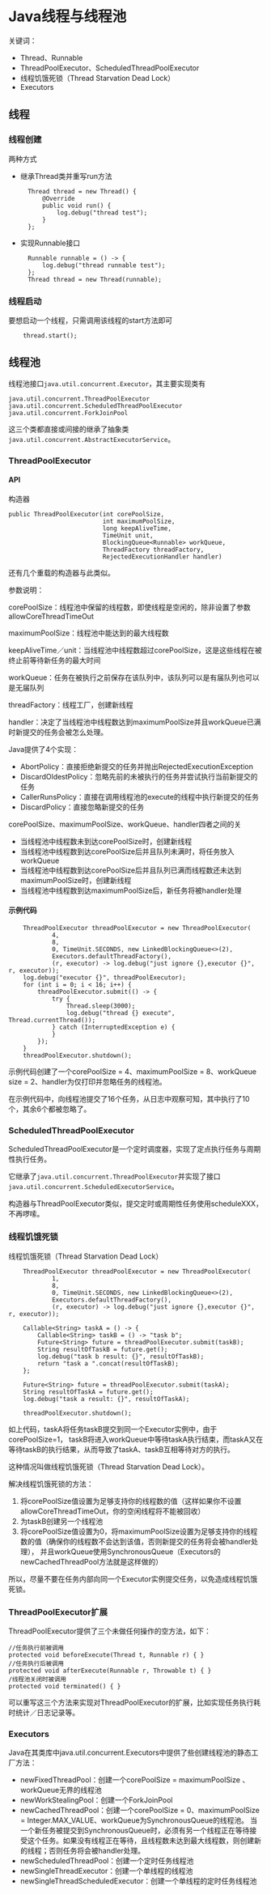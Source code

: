 # Java线程与线程池

关键词：

* Thread、Runnable
* ThreadPoolExecutor、ScheduledThreadPoolExecutor
* 线程饥饿死锁（Thread Starvation Dead Lock）
* Executors

## 线程

### 线程创建

两种方式

* 继承Thread类并重写run方法


        Thread thread = new Thread() {
            @Override
            public void run() {
                log.debug("thread test");
            }
        };
    
    
* 实现Runnable接口


        Runnable runnable = () -> {
            log.debug("thread runnable test");
        };
        Thread thread = new Thread(runnable);
        

### 线程启动

要想启动一个线程，只需调用该线程的start方法即可


        thread.start();

## 线程池

线程池接口`java.util.concurrent.Executor`，其主要实现类有

`java.util.concurrent.ThreadPoolExecutor`
`java.util.concurrent.ScheduledThreadPoolExecutor`
`java.util.concurrent.ForkJoinPool`

这三个类都直接或间接的继承了抽象类`java.util.concurrent.AbstractExecutorService`。

### ThreadPoolExecutor

#### API

构造器

    public ThreadPoolExecutor(int corePoolSize,
                              int maximumPoolSize,
                              long keepAliveTime,
                              TimeUnit unit,
                              BlockingQueue<Runnable> workQueue,
                              ThreadFactory threadFactory,
                              RejectedExecutionHandler handler)

还有几个重载的构造器与此类似。

参数说明：
    
corePoolSize：线程池中保留的线程数，即使线程是空闲的，除非设置了参数allowCoreThreadTimeOut

maximumPoolSize：线程池中能达到的最大线程数

keepAliveTime／unit：当线程池中线程数超过corePoolSize，这是这些线程在被终止前等待新任务的最大时间

workQueue：任务在被执行之前保存在该队列中，该队列可以是有届队列也可以是无届队列

threadFactory：线程工厂，创建新线程

handler：决定了当线程池中线程数达到maximumPoolSize并且workQueue已满时新提交的任务会被怎么处理。
    
Java提供了4个实现：

* AbortPolicy：直接拒绝新提交的任务并抛出RejectedExecutionException
* DiscardOldestPolicy：忽略先前的未被执行的任务并尝试执行当前新提交的任务
* CallerRunsPolicy：直接在调用线程池的execute的线程中执行新提交的任务
* DiscardPolicy：直接忽略新提交的任务

corePoolSize、maximumPoolSize、workQueue、handler四者之间的关

* 当线程池中线程数未到达corePoolSize时，创建新线程
* 当线程池中线程数到达corePoolSize后并且队列未满时，将任务放入workQueue
* 当线程池中线程数到达corePoolSize后并且队列已满而线程数还未达到maximumPoolSize时，创建新线程
* 当线程池中线程数到达maximumPoolSize后，新任务将被handler处理

#### 示例代码

        ThreadPoolExecutor threadPoolExecutor = new ThreadPoolExecutor(
                4,
                8,
                0, TimeUnit.SECONDS, new LinkedBlockingQueue<>(2),
                Executors.defaultThreadFactory(),
                (r, executor) -> log.debug("just ignore {},executor {}", r, executor));
        log.debug("executor {}", threadPoolExecutor);
        for (int i = 0; i < 16; i++) {
            threadPoolExecutor.submit(() -> {
                try {
                    Thread.sleep(3000);
                    log.debug("thread {} execute", Thread.currentThread());
                } catch (InterruptedException e) {
                }
            });
        }
        threadPoolExecutor.shutdown();

示例代码创建了一个corePoolSize = 4、maximumPoolSize = 8、workQueue size = 2、handler为仅打印并忽略任务的线程池。

在示例代码中，向线程池提交了16个任务，从日志中观察可知，其中执行了10个，其余6个都被忽略了。

### ScheduledThreadPoolExecutor

ScheduledThreadPoolExecutor是一个定时调度器，实现了定点执行任务与周期性执行任务。

它继承了`java.util.concurrent.ThreadPoolExecutor`并实现了接口`java.util.concurrent.ScheduledExecutorService`。

构造器与ThreadPoolExecutor类似，提交定时或周期性任务使用scheduleXXX，不再啰嗦。


### 线程饥饿死锁

线程饥饿死锁（Thread Starvation Dead Lock）


        ThreadPoolExecutor threadPoolExecutor = new ThreadPoolExecutor(
                1,
                8,
                0, TimeUnit.SECONDS, new LinkedBlockingQueue<>(2),
                Executors.defaultThreadFactory(),
                (r, executor) -> log.debug("just ignore {},executor {}", r, executor));

        Callable<String> taskA = () -> {
            Callable<String> taskB = () -> "task b";
            Future<String> future = threadPoolExecutor.submit(taskB);
            String resultOfTaskB = future.get();
            log.debug("task b result: {}", resultOfTaskB);
            return "task a ".concat(resultOfTaskB);
        };

        Future<String> future = threadPoolExecutor.submit(taskA);
        String resultOfTaskA = future.get();
        log.debug("task a result: {}", resultOfTaskA);

        threadPoolExecutor.shutdown();
        
如上代码，taskA将任务taskB提交到同一个Executor实例中，由于corePoolSize=1，
taskB将进入workQueue中等待taskA执行结束，而taskA又在等待taskB的执行结果，从而导致了taskA、taskB互相等待对方的执行。

这种情况叫做线程饥饿死锁（Thread Starvation Dead Lock）。

解决线程饥饿死锁的方法：

1. 将corePoolSize值设置为足够支持你的线程数的值（这样如果你不设置allowCoreThreadTimeOut，你的空闲线程将不能被回收）
2. 为taskB创建另一个线程池
3. 将corePoolSize值设置为0，将maximumPoolSize设置为足够支持你的线程数的值（确保你的线程数不会达到该值，否则新提交的任务将会被handler处理），
并且workQueue使用SynchronousQueue（Executors的newCachedThreadPool方法就是这样做的）


所以，尽量不要在任务内部向同一个Executor实例提交任务，以免造成线程饥饿死锁。

### ThreadPoolExecutor扩展

ThreadPoolExecutor提供了三个未做任何操作的空方法，如下：


    //任务执行前被调用
    protected void beforeExecute(Thread t, Runnable r) { }
    //任务执行后被调用
    protected void afterExecute(Runnable r, Throwable t) { }
    /线程池关闭时被调用
    protected void terminated() { }
    
可以重写这三个方法来实现对ThreadPoolExecutor的扩展，比如实现任务执行耗时统计／日志记录等。

### Executors

Java在其类库中java.util.concurrent.Executors中提供了些创建线程池的静态工厂方法：

* newFixedThreadPool：创建一个corePoolSize = maximumPoolSize 、workQueue无界的线程池
* newWorkStealingPool：创建一个ForkJoinPool
* newCachedThreadPool：创建一个corePoolSize = 0、maximumPoolSize = Integer.MAX_VALUE、workQueue为SynchronousQueue的线程池。
当一个新任务被提交到SynchronousQueue时，必须有另一个线程正在等待接受这个任务。如果没有线程正在等待，且线程数未达到最大线程数，则创建新的线程；否则任务将会被handler处理。
* newScheduledThreadPool：创建一个定时任务线程池
* newSingleThreadExecutor：创建一个单线程的线程池
* newSingleThreadScheduledExecutor：创建一个单线程的定时任务线程池

